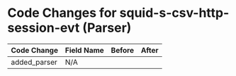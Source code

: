 # Code Changes for squid-s-csv-http-session-evt (Parser)

| Code Change | Field Name | Before | After |
|-------------|------------|--------|-------|
| added_parser | N/A |  |  |